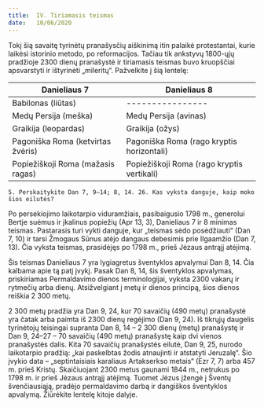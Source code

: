 ```yaml
---
title:  IV. Tiriamasis teismas
date:   10/06/2020
---
```


Tokį šią savaitę tyrinėtų pranašysčių aiškinimą itin palaikė protestantai, kurie laikėsi istorinio metodo, po reformacijos. Tačiau tik ankstyvų 1800-ųjų pradžioje 2300 dienų pranašystė ir tiriamasis teismas buvo kruopščiai apsvarstyti ir ištyrinėti „mileritų“. Pažvelkite į šią lentelę:

|Danieliaus 7|Danieliaus 8|
|---|---|
|Babilonas (liūtas)|----------------|
|Medų Persija (meška)|Medų Persija (avinas)|
|Graikija (leopardas)|Graikija (ožys)|
|Pagoniška Roma (ketvirtas žvėris)|Pagoniška Roma (rago kryptis horizontali)|
|Popiežiškoji Roma (mažasis ragas)|Popiežiškoji Roma (rago kryptis vertikali)|

`5. Perskaitykite Dan 7, 9–14; 8, 14. 26. Kas vyksta danguje, kaip moko šios eilutės?`
														
Po persekiojimo laikotarpio viduramžiais, pasibaigusio 1798 m., generolui Bertje suėmus ir įkalinus popiežių (Apr 13, 3), Danieliaus 7 ir 8 minimas teismas. Pastarasis turi vykti danguje, kur „teismas sėdo posėdžiauti“ (Dan 7, 10) ir tarsi Žmogaus Sūnus atėjo dangaus debesimis prie Ilgaamžio (Dan 7, 13). Čia vyksta teismas, prasidėjęs po 1798 m., prieš Jėzaus antrąjį atėjimą. 

Šis teismas Danieliaus 7 yra lygiagretus šventyklos apvalymui Dan 8, 14. Čia kalbama apie tą patį įvykį. Pasak Dan 8, 14, šis šventyklos apvalymas, priskiriamas Permaldavimo dienos terminologijai, vyksta 2300 vakarų ir rytmečių arba dienų. Atsižvelgiant į metų ir dienos principą, šios dienos reiškia 2 300 metų.

2 300 metų pradžia yra Dan 9, 24, kur 70 savaičių (490 metų) pranašystė yra čatak arba paimta iš 2300 dienų regėjimo (Dan 9, 24). Iš tikrųjų daugelis tyrinėtojų teisingai supranta Dan 8, 14 – 2 300 dienų (metų) pranašystę ir Dan 9, 24–27 – 70 savaičių (490 metų) pranašystę kaip dvi vienos pranašystės dalis. Kita 70 savaičių pranašystės eilutė, Dan 9, 25, nurodo laikotarpio pradžią: „kai paskelbtas žodis atnaujinti ir atstatyti Jeruzalę“. Šio įvykio data – „septintaisiais karaliaus Artakserkso metais“ (Ezr 7, 7) arba 457 m. prieš Kristų. Skaičiuojant 2300 metus gaunami 1844 m., netrukus po 1798 m. ir prieš Jėzaus antrąjį atėjimą. Tuomet Jėzus įžengė į Šventų švenčiausiąją, pradėjo permaldavimo darbą ir dangiškos šventyklos apvalymą. Žiūrėkite lentelę kitoje dalyje.

